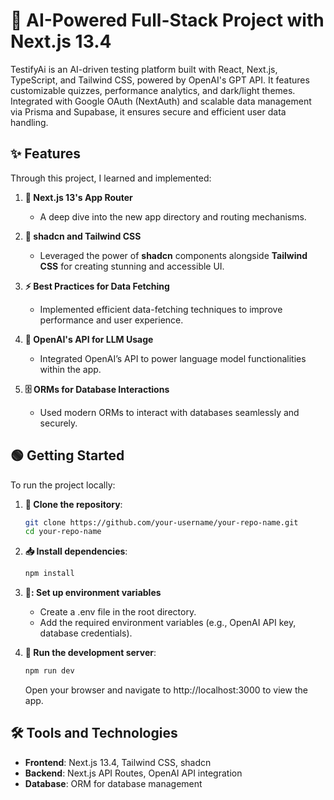 # :rocket: AI-Powered Full-Stack Project with Next.js 13.4  

TestifyAi is an AI-driven testing platform built with React, Next.js, TypeScript, and Tailwind CSS, powered by OpenAI's GPT API. It features customizable quizzes, performance analytics, and dark/light themes. Integrated with Google OAuth (NextAuth) and scalable data management via Prisma and Supabase, it ensures secure and efficient user data handling. 

## :sparkles: Features  

Through this project, I learned and implemented:  

1. **🧰 Next.js 13's App Router**  
   - A deep dive into the new app directory and routing mechanisms.  

2. **:art: shadcn and Tailwind CSS**  
   - Leveraged the power of **shadcn** components alongside **Tailwind CSS** for creating stunning and accessible UI.  

3. **:zap: Best Practices for Data Fetching**  
   - Implemented efficient data-fetching techniques to improve performance and user experience.  

4. **:robot: OpenAI's API for LLM Usage**  
   - Integrated OpenAI’s API to power language model functionalities within the app.  

5. **:file_cabinet: ORMs for Database Interactions**  
   - Used modern ORMs to interact with databases seamlessly and securely.  

## 🟢 Getting Started  

To run the project locally:  

1. **:open_file_folder: Clone the repository**:  
   ```bash  
   git clone https://github.com/your-username/your-repo-name.git  
   cd your-repo-name
   ```

2. **📥 Install dependencies**:  
   ```bash  
   npm install  
   ```

3. **🔑: Set up environment variables**  
   - Create a .env file in the root directory.
   - Add the required environment variables (e.g., OpenAI API key, database credentials).
  
4. **🚀 Run the development server**:  
   ```bash  
   npm run dev    
   ```
   Open your browser and navigate to http://localhost:3000 to view the app.

## 🛠️ Tools and Technologies  

- **Frontend**: Next.js 13.4, Tailwind CSS, shadcn  
- **Backend**: Next.js API Routes, OpenAI API integration  
- **Database**: ORM for database management  
